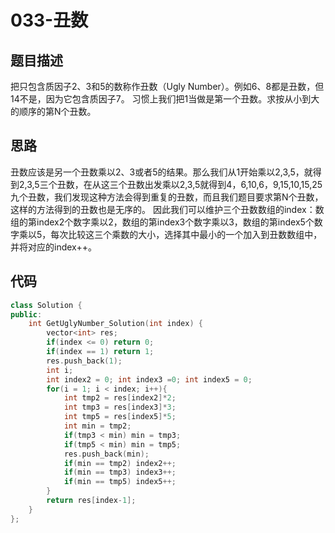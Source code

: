 # 033-丑数



## 题目描述

把只包含质因子2、3和5的数称作丑数（Ugly Number）。例如6、8都是丑数，但14不是，因为它包含质因子7。 习惯上我们把1当做是第一个丑数。求按从小到大的顺序的第N个丑数。



## 思路

丑数应该是另一个丑数乘以2、3或者5的结果。那么我们从1开始乘以2,3,5，就得到2,3,5三个丑数，在从这三个丑数出发乘以2,3,5就得到4，6,10,6，9,15,10,15,25九个丑数，我们发现这种方法会得到重复的丑数，而且我们题目要求第N个丑数，这样的方法得到的丑数也是无序的。
因此我们可以维护三个丑数数组的index：数组的第index2个数字乘以2，数组的第index3个数字乘以3，数组的第index5个数字乘以5，每次比较这三个乘数的大小，选择其中最小的一个加入到丑数数组中，并将对应的index++。



## 代码

```c++
class Solution {
public:
    int GetUglyNumber_Solution(int index) {
        vector<int> res;
        if(index <= 0) return 0;
        if(index == 1) return 1;
        res.push_back(1);
        int i;
        int index2 = 0; int index3 =0; int index5 = 0;
        for(i = 1; i < index; i++){
            int tmp2 = res[index2]*2;
            int tmp3 = res[index3]*3;
            int tmp5 = res[index5]*5;
            int min = tmp2;
            if(tmp3 < min) min = tmp3;
            if(tmp5 < min) min = tmp5;
            res.push_back(min);
            if(min == tmp2) index2++;
            if(min == tmp3) index3++;
            if(min == tmp5) index5++;
        }
        return res[index-1];
    }
};
```
